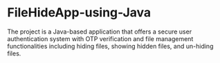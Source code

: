 # FileHideApp-using-Java
The project is a Java-based application that offers a secure user authentication system with OTP verification and file management functionalities including hiding files, showing hidden files, and un-hiding files. 
